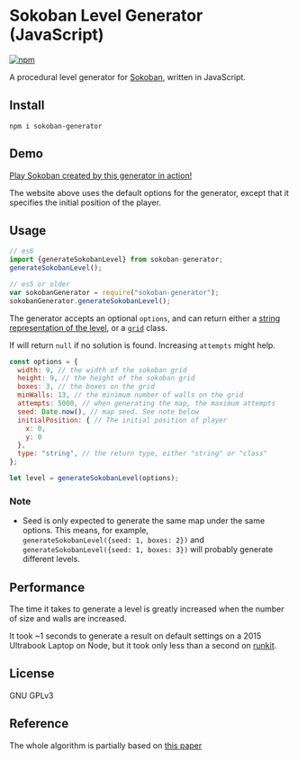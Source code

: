 # Sokoban Level Generator (JavaScript)

[![npm](https://img.shields.io/npm/v/sokoban-generator.svg?maxAge=86400)](https://www.npmjs.com/package/sokoban-generator)

A procedural level generator for [Sokoban](https://en.wikipedia.org/wiki/Sokoban), written in JavaScript.

## Install

```
npm i sokoban-generator
```

## Demo

[Play Sokoban created by this generator in action!](https://gamelets.anoxic.me/#sokoban-infinite)

The website above uses the default options for the generator, except that it specifies the initial position of the player. 

## Usage

```JavaScript 1.6
// es6
import {generateSokobanLevel} from sokoban-generator;
generateSokobanLevel();

// es5 or older
var sokobanGenerator = require("sokoban-generator");
sokobanGenerator.generateSokobanLevel();
```

The generator accepts an optional `options`, and can return either a [string representation of the level](http://sokobano.de/wiki/index.php?title=Level_format), or a [`grid`](https://github.com/AnoXDD/sokoban-generator-javascript/blob/master/src/grid.js) class. 

If will return `null` if no solution is found. Increasing `attempts` might help.

```JavaScript
const options = {
  width: 9, // the width of the sokoban grid 
  height: 9, // the height of the sokoban grid
  boxes: 3, // the boxes on the grid
  minWalls: 13, // the minimum number of walls on the grid
  attempts: 5000, // when generating the map, the maximum attempts
  seed: Date.now(), // map seed. See note below
  initialPosition: { // The initial position of player
    x: 0,
    y: 0
  },
  type: "string", // the return type, either "string" or "class" 
};

let level = generateSokobanLevel(options);
```

### Note

* Seed is only expected to generate the same map under the same options. This means, for example,  
`generateSokobanLevel({seed: 1, boxes: 2})`
and
`generateSokobanLevel({seed: 1, boxes: 3})`
will probably generate different levels.

## Performance

The time it takes to generate a level is greatly increased when the number of size and walls are increased. 

It took ~1 seconds to generate a result on default settings on a 2015 Ultrabook Laptop on Node, but it took only less than a second on [runkit](https://npm.runkit.com/sokoban-generator).

## License

GNU GPLv3

## Reference
The whole algorithm is partially based on [this paper](http://larc.unt.edu/ian/pubs/GAMEON-NA_METH_03.pdf)
